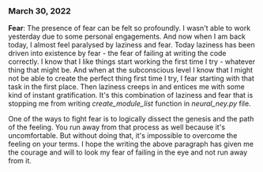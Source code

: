 ### March 30, 2022
**Fear**: The presence of fear can be felt so profoundly. I wasn't able to work yesterday due to some personal engagements. And now when I am back today, I almost feel paralysed by laziness and fear. Today laziness has been driven into existence by fear - the fear of failing at writing the code correctly. I know that I like things start working the first time I try - whatever thing that might be. And when at the subconscious level I know that I might not be able to create the perfect thing first time I try, I fear starting with that task in the first place. Then laziness creeps in and entices me with some kind of instant gratification. It's this combination of laziness and fear that is stopping me from writing *create_module_list* function in *neural_ney.py* file.

One of the ways to fight fear is to logically dissect the genesis and the path of the feeling. You run away from that process as well because it's uncomfortable. But without doing that, it's impossible to overcome the feeling on your terms. I hope the writing the above paragraph has given me the courage and will to look my fear of failing in the eye and not run away from it. 